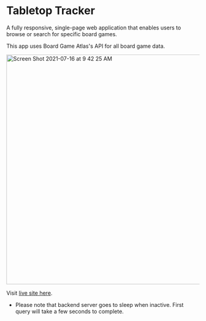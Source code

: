 # Tabletop Tracker

A fully responsive, single-page web application that enables users to browse or search for specific board games.

This app uses Board Game Atlas's API for all board game data.

<img width="600" alt="Screen Shot 2021-07-16 at 9 42 25 AM" src="https://user-images.githubusercontent.com/25832984/125957491-7bc04f2f-89d4-4448-be36-28f694e86724.png">


Visit [live site here](http://tabletoptracker.netlify.app/).
* Please note that backend server goes to sleep when inactive. First query will take a few seconds to complete.
